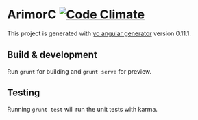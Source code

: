 # ArimorC [![Code Climate](https://codeclimate.com/github/paulld/arimorc/badges/gpa.svg)](https://codeclimate.com/github/paulld/arimorc)

This project is generated with [yo angular generator](https://github.com/yeoman/generator-angular)
version 0.11.1.

## Build & development

Run `grunt` for building and `grunt serve` for preview.

## Testing

Running `grunt test` will run the unit tests with karma.
